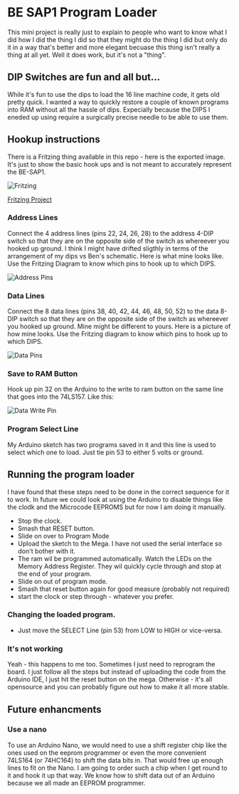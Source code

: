 # BE SAP1 Program Loader

This mini project is really just to explain to people who want to know what I did how I did the thing I did so that they might do the thing I did but only do it in a way that's better and more elegant becuase this thing isn't really a thing at all yet.  Well it does work, but it's not a "thing".

## DIP Switches are fun and all but...

While it's fun to use the dips to load the 16 line machine code, it gets old pretty quick. I wanted a way to quickly restore a couple of known programs into RAM without all the hassle of dips.  Expecially because the DIPS I eneded up using require a surgically precise needle to be able to use them.

## Hookup instructions

There is a Fritzing thing available in this repo - here is the exported image.  It's just to show the basic hook ups and is not meant to accurately represent the BE-SAP1.

![Fritzing](BE-SAP-1-ArduinoMegaProgramLoader_bb.png)

[Fritzing Project](BE-SAP-1-ArduinoMegaProgramLoader.fzz)

### Address Lines

Connect the 4 address lines (pins 22, 24, 26, 28) to the address 4-DIP switch so that they are on the opposite side of the switch as whereever you hooked up ground.  I think I might have drifted sligthly in terms of the arrangement of my dips vs Ben's schematic.  Here is what mine looks like.  Use the Fritzing Diagram to know which pins to hook up to which DIPS.

![Address Pins](address_pins.jpg)

### Data Lines

Connect the 8 data lines (pins 38, 40, 42, 44, 46, 48, 50, 52) to the data 8-DIP switch so that they are on the opposite side of the switch as whereever you hooked up ground.  Mine might be different to yours.  Here is a picture of how mine looks.  Use the Fritzing diagram to know which pins to hook up to which DIPS.

![Data Pins](data_pins.jpg)

### Save to RAM Button

Hook up pin 32 on the Arduino to the write to ram button on the same line that goes into the 74LS157.  Like this:

![Data Write Pin](data_write_pin.jpg)

### Program Select Line

My Arduino sketch has two programs saved in it and this line is used to select which one to load.  Just tie pin 53 to either 5 volts or ground.

## Running the program loader

I have found that these steps need to be done in the correct sequence for it to work.  In future we could look at using the Arduino to disable things like the clodk and the Microcode EEPROMS but for now I am doing it manually.

* Stop the clock.
* Smash that RESET button.
* Slide on over to Program Mode
* Upload the sketch to the Mega.  I have not used the serial interface so don't bother with it.
* The ram wil be programmed automatically.  Watch the LEDs on the Memory Address Register.  They wil quickly cycle through and stop at the end of your program.
* Slide on out of program mode.
* Smash that reset button again for good measure (probably not required)
* start the clock or step through - whatever you prefer.

### Changing the loaded program.

* Just move the SELECT Line (pin 53) from LOW to HIGH or vice-versa.

### It's not working

Yeah - this happens to me too.  Sometimes I just need to reprogram the board.  I just follow all the steps but instead of uploading the code from the Arduino IDE, I just hit the reset button on the mega.  Otherwise - it's all opensource and you can probably figure out how to make it all more stable.

## Future enhancments

### Use a nano

To use an Arduino Nano, we would need to use a shift register chip like the ones used on the eeprom programmer or even the more convenient 74LS164 (or 74HC164) to shift the data bits in.  That would free up enough lines to fit on the Nano.  I am going to order such a chip when I get round to it and hook it up that way.  We know how to shift data out of an Arduino because we all made an EEPROM programmer.
